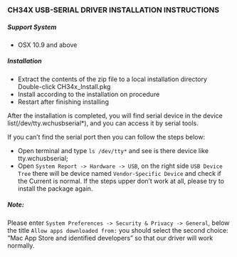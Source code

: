 ### CH34X USB-SERIAL DRIVER INSTALLATION INSTRUCTIONS

##### Support System
- OSX 10.9 and above

##### Installation 

 - Extract the contents of the zip file to a local installation directory Double-click CH34x_Install.pkg
 - Install according to the installation on procedure
 - Restart after finishing installing

After the installation is completed, you will find serial device in the device list(/dev/tty.wchusbserial*), and you can access it by serial tools.

If you can’t find the serial port then you can follow the steps below:

 - Open terminal and type `ls /dev/tty*` and see is there device like tty.wchusbserial;
 - Open `System Report -> Hardware -> USB`, on the right side `USB Device Tree` there will be device named `Vendor-Specific Device` and check if the Current is normal.
If the steps upper don’t work at all, please try to install the package again.

##### Note:

Please enter `System Preferences -> Security & Privacy -> General`, below the title `Allow apps downloaded from:` you should select the second choice: ”Mac App Store and identified developers” so that our driver will work normally.
